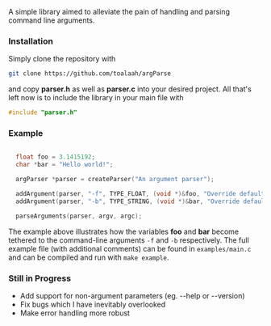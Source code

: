A simple library aimed to alleviate the pain of handling and parsing command line arguments.

### Installation

Simply clone the repository with 

```bash 
git clone https://github.com/toalaah/argParse 
``` 

and copy **parser.h** as well as **parser.c** into your desired project. All that's left now is to include the library in your main file with 

```c
#include "parser.h"
```

### Example

```c

  float foo = 3.1415192;
  char *bar = "Hello world!";

  argParser *parser = createParser("An argument parser");

  addArgument(parser, "-f", TYPE_FLOAT, (void *)&foo, "Override default float");
  addArgument(parser, "-b", TYPE_STRING, (void *)&bar, "Override default string");

  parseArguments(parser, argv, argc);
```

The example above illustrates how the variables **foo** and **bar** become tethered to the command-line arguments `-f` and `-b` respectively. The full example file (with additional comments) can be found in `examples/main.c` and can be compiled and run with `make example`.

### Still in Progress

* Add support for non-argument parameters (eg. --help or --version)
* Fix bugs which I have inevitably overlooked
* Make error handling more robust

